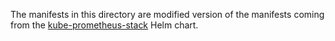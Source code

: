 The manifests in this directory are modified version of the manifests coming from
the [kube-prometheus-stack](https://github.com/prometheus-community/helm-charts/tree/f1729dcfd2040660d4f3dcbe3b2f797415990711/charts/kube-prometheus-stack/templates/prometheus-operator/admission-webhooks/job-patch)
Helm chart.
